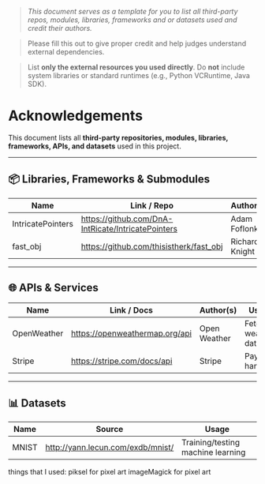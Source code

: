 > *This document serves as a template for you to list all third-party repos, modules, libraries, frameworks and or datasets used and credit their authors.*

> Please fill this out to give proper credit and help judges understand external dependencies.

> List **only the external resources you used directly**. Do **not** include system libraries or standard runtimes (e.g., Python VCRuntime, Java SDK). 

# Acknowledgements

This document lists all **third-party repositories, modules, libraries, frameworks, APIs, and datasets** used in this project.  

---

## 📦 Libraries, Frameworks & Submodules
| Name                 | Link / Repo                                           | Author(s)       | Usage                  |
|----------------------|-------------------------------------------------------|-----------------|------------------------|
| IntricatePointers    | https://github.com/DnA-IntRicate/IntricatePointers    | Adam Foflonker  | Memory management      |
| fast_obj             | https://github.com/thisistherk/fast_obj               | Richard Knight  | Parsing OBJ files      |

---

## 🌐 APIs & Services
| Name          | Link / Docs                        | Author(s)      | Usage                             |
|---------------|------------------------------------|----------------|-----------------------------------|
| OpenWeather   | https://openweathermap.org/api     | Open Weather   | Fetching weather data             |
| Stripe        | https://stripe.com/docs/api        | Stripe         | Payment handling                  |

---

## 📊 Datasets
| Name          | Source                              | Usage                             |
|---------------|-------------------------------------|-----------------------------------|
| MNIST         | http://yann.lecun.com/exdb/mnist/   | Training/testing machine learning |


things that I used:
piksel for pixel art
imageMagick for pixel art